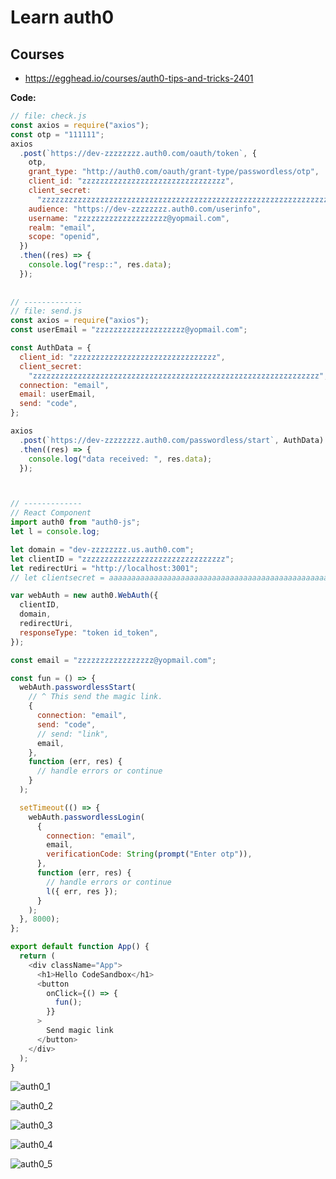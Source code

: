 # Learn auth0

## Courses

- https://egghead.io/courses/auth0-tips-and-tricks-2401


**Code:**

```js
// file: check.js
const axios = require("axios");
const otp = "111111";
axios
  .post(`https://dev-zzzzzzzz.auth0.com/oauth/token`, {
    otp,
    grant_type: "http://auth0.com/oauth/grant-type/passwordless/otp",
    client_id: "zzzzzzzzzzzzzzzzzzzzzzzzzzzzzzzz",
    client_secret:
      "zzzzzzzzzzzzzzzzzzzzzzzzzzzzzzzzzzzzzzzzzzzzzzzzzzzzzzzzzzzzzzzz",
    audience: "https://dev-zzzzzzzz.auth0.com/userinfo",
    username: "zzzzzzzzzzzzzzzzzzzz@yopmail.com",
    realm: "email",
    scope: "openid",
  })
  .then((res) => {
    console.log("resp::", res.data);
  });
  
  
// -------------
// file: send.js
const axios = require("axios");
const userEmail = "zzzzzzzzzzzzzzzzzzzz@yopmail.com";

const AuthData = {
  client_id: "zzzzzzzzzzzzzzzzzzzzzzzzzzzzzzzz",
  client_secret:
    "zzzzzzzzzzzzzzzzzzzzzzzzzzzzzzzzzzzzzzzzzzzzzzzzzzzzzzzzzzzzzzzz",
  connection: "email",
  email: userEmail,
  send: "code",
};

axios
  .post(`https://dev-zzzzzzzz.auth0.com/passwordless/start`, AuthData)
  .then((res) => {
    console.log("data received: ", res.data);
  });



// -------------
// React Component
import auth0 from "auth0-js";
let l = console.log;

let domain = "dev-zzzzzzzz.us.auth0.com";
let clientID = "zzzzzzzzzzzzzzzzzzzzzzzzzzzzzzzz";
let redirectUri = "http://localhost:3001";
// let clientsecret = aaaaaaaaaaaaaaaaaaaaaaaaaaaaaaaaaaaaaaaaaaaaaaaaaaaaaaaaaaaaaaaa

var webAuth = new auth0.WebAuth({
  clientID,
  domain,
  redirectUri,
  responseType: "token id_token",
});

const email = "zzzzzzzzzzzzzzzzz@yopmail.com";

const fun = () => {
  webAuth.passwordlessStart(
    // ^ This send the magic link.
    {
      connection: "email",
      send: "code",
      // send: "link",
      email,
    },
    function (err, res) {
      // handle errors or continue
    }
  );

  setTimeout(() => {
    webAuth.passwordlessLogin(
      {
        connection: "email",
        email,
        verificationCode: String(prompt("Enter otp")),
      },
      function (err, res) {
        // handle errors or continue
        l({ err, res });
      }
    );
  }, 8000);
};

export default function App() {
  return (
    <div className="App">
      <h1>Hello CodeSandbox</h1>
      <button
        onClick={() => {
          fun();
        }}
      >
        Send magic link
      </button>
    </div>
  );
}
````

![auth0_1](https://user-images.githubusercontent.com/31458531/200034362-54535b52-ba82-412c-af08-329ebc5c2779.png)

![auth0_2](https://user-images.githubusercontent.com/31458531/200034099-9e155e5e-c898-416e-9307-e151e30b4e0d.png)

![auth0_3](https://user-images.githubusercontent.com/31458531/200034102-95fe77cb-a440-4ddd-9bd9-6c098bb3767d.png)

![auth0_4](https://user-images.githubusercontent.com/31458531/200034114-2f9cb571-f089-48e8-8919-8a4c04538cd0.png)

![auth0_5](https://user-images.githubusercontent.com/31458531/200034120-7e9044d2-5405-499b-8483-85fd3f6c9194.png)
